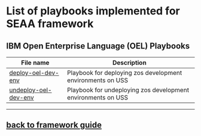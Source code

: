 # List of playbooks implemented for SEAA framework
## IBM Open Enterprise Language (OEL) Playbooks
|File name|Description|
|---------|-----------|
|[deploy-oel-dev-env](zos_dev_envs/oel/deploy-oel-dev-env.yml)|Playbook for deploying zos development environments on USS|
|[undeploy-oel-dev-env](zos_dev_envs/oel/undeploy-oel-dev-env.yml)|Playbook for undeploying zos development environments on USS|
<!-- - [zos-zos-admin-scripts](zos/zos-admin-scripts.yml) - Playbook for running scripts for z/OS endpoint admin task -->

---
## [back to framework guide](/docs/guide/README.md)


